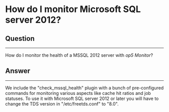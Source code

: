 # How do I monitor Microsoft SQL server 2012?

## Question

* * * * *

How do I monitor the health of a MSSQL 2012 server with *op5 Monitor*?

## Answer

* * * * *

We include the "check\_mssql\_health" plugin with a bunch of pre-configured commands for monitoring various aspects like cache hit ratios and job statuses.
To use it with Microsoft SQL server 2012 or later you will have to change the TDS version in "/etc/freetds.conf" to "8.0".

 

